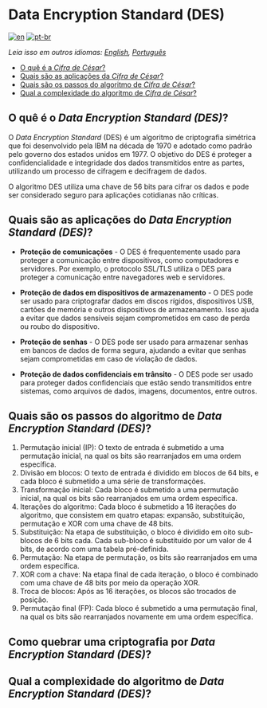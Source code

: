 # Data Encryption Standard (DES)

[![en](https://img.shields.io/badge/lang-en-red.svg)](./README.md) [![pt-br](https://img.shields.io/badge/lang-pt--br-green.svg)](README.pt-br.md)

_Leia isso em outros idiomas: [English](README.md), [Português](README.pt-br.md)_

- [O quê é a _Cifra de César_?](#o-quê-é-a-cifra-de-césar)
- [Quais são as aplicações da _Cifra de César_?](#quais-são-as-aplicações-da-cifra-de-césar)
- [Quais são os passos do algoritmo de _Cifra de César_?](#quais-são-os-passos-do-algoritmo-de-cifra-de-césar)
- [Qual a complexidade do algoritmo de _Cifra de César_?](#qual-a-complexidade-do-algoritmo-de-cifra-de-césar)

## O quê é o _Data Encryption Standard (DES)_?

O _Data Encryption Standard_ (DES) é um algoritmo de criptografia simétrica que foi desenvolvido pela IBM na década de 1970 e adotado como padrão pelo governo dos estados unidos em 1977. O objetivo do DES é proteger a confidencialidade e integridade dos dados transmitidos entre as partes, utilizando um processo de cifragem e decifragem de dados.

O algoritmo DES utiliza uma chave de 56 bits para cifrar os dados e pode ser considerado seguro para aplicações cotidianas não críticas.

## Quais são as aplicações do _Data Encryption Standard (DES)_?

- **Proteção de comunicações** - O DES é frequentemente usado para proteger a comunicação entre dispositivos, como computadores e servidores. Por exemplo, o protocolo SSL/TLS utiliza o DES para proteger a comunicação entre navegadores web e servidores.

- **Proteção de dados em dispositivos de armazenamento** - O DES pode ser usado para criptografar dados em discos rígidos, dispositivos USB, cartões de memória e outros dispositivos de armazenamento. Isso ajuda a evitar que dados sensíveis sejam comprometidos em caso de perda ou roubo do dispositivo.

- **Proteção de senhas** - O DES pode ser usado para armazenar senhas em bancos de dados de forma segura, ajudando a evitar que senhas sejam comprometidas em caso de violação de dados.

- **Proteção de dados confidenciais em trânsito** - O DES pode ser usado para proteger dados confidenciais que estão sendo transmitidos entre sistemas, como arquivos de dados, imagens, documentos, entre outros.

## Quais são os passos do algoritmo de _Data Encryption Standard (DES)_?

1. Permutação inicial (IP): O texto de entrada é submetido a uma permutação inicial, na qual os bits são rearranjados em uma ordem específica.
2. Divisão em blocos: O texto de entrada é dividido em blocos de 64 bits, e cada bloco é submetido a uma série de transformações.
3. Transformação inicial: Cada bloco é submetido a uma permutação inicial, na qual os bits são rearranjados em uma ordem específica.
4. Iterações do algoritmo: Cada bloco é submetido a 16 iterações do algoritmo, que consistem em quatro etapas: expansão, substituição, permutação e XOR com uma chave de 48 bits.
5. Substituição: Na etapa de substituição, o bloco é dividido em oito sub-blocos de 6 bits cada. Cada sub-bloco é substituído por um valor de 4 bits, de acordo com uma tabela pré-definida.
6. Permutação: Na etapa de permutação, os bits são rearranjados em uma ordem específica.
7. XOR com a chave: Na etapa final de cada iteração, o bloco é combinado com uma chave de 48 bits por meio da operação XOR.
8. Troca de blocos: Após as 16 iterações, os blocos são trocados de posição.
9. Permutação final (FP): Cada bloco é submetido a uma permutação final, na qual os bits são rearranjados novamente em uma ordem específica.

## Como quebrar uma criptografia por _Data Encryption Standard (DES)_?

## Qual a complexidade do algoritmo de _Data Encryption Standard (DES)_?

